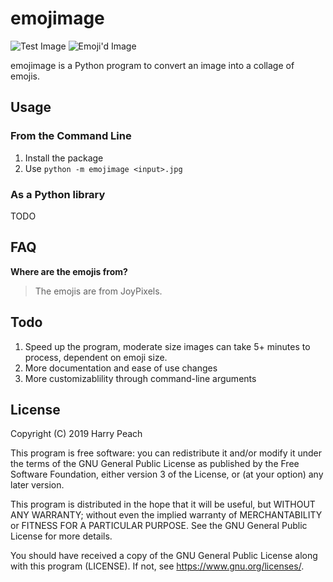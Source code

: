# emojimage

![Test Image](https://user-images.githubusercontent.com/4750998/59804960-ca430000-92e7-11e9-9207-8bfa3870fcf3.png?s=200)
![Emoji'd Image](https://user-images.githubusercontent.com/4750998/59804970-d464fe80-92e7-11e9-89cc-5c9f194aa3cb.png?s=200)

emojimage is a Python program to convert an image into a collage of emojis.

## Usage

### From the Command Line

1. Install the package
2. Use ```python -m emojimage <input>.jpg```

### As a Python library

TODO

## FAQ

**Where are the emojis from?**

> The emojis are from JoyPixels.

## Todo

1. Speed up the program, moderate size images can take 5+ minutes to process, dependent on emoji size.
2. More documentation and ease of use changes
3. More customizablility through command-line arguments

## License

Copyright (C) 2019 Harry Peach

This program is free software: you can redistribute it and/or modify
it under the terms of the GNU General Public License as published by
the Free Software Foundation, either version 3 of the License, or
(at your option) any later version.

This program is distributed in the hope that it will be useful,
but WITHOUT ANY WARRANTY; without even the implied warranty of
MERCHANTABILITY or FITNESS FOR A PARTICULAR PURPOSE.  See the
GNU General Public License for more details.

You should have received a copy of the GNU General Public License
along with this program (LICENSE). If not, see <https://www.gnu.org/licenses/>.

